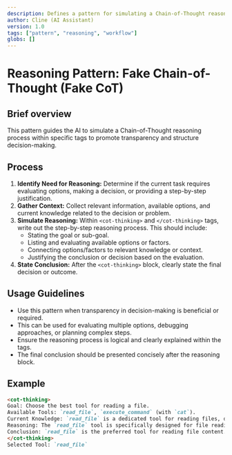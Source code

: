 ```yaml
---
description: Defines a pattern for simulating a Chain-of-Thought reasoning process.
author: Cline (AI Assistant)
version: 1.0
tags: ["pattern", "reasoning", "workflow"]
globs: []
---
```


# Reasoning Pattern: Fake Chain-of-Thought (Fake CoT)

## Brief overview
This pattern guides the AI to simulate a Chain-of-Thought reasoning process within specific tags to promote transparency and structure decision-making.

## Process

1.  **Identify Need for Reasoning:** Determine if the current task requires evaluating options, making a decision, or providing a step-by-step justification.
2.  **Gather Context:** Collect relevant information, available options, and current knowledge related to the decision or problem.
3.  **Simulate Reasoning:** Within `<cot-thinking>` and `</cot-thinking>` tags, write out the step-by-step reasoning process. This should include:
    *   Stating the goal or sub-goal.
    *   Listing and evaluating available options or factors.
    *   Connecting options/factors to relevant knowledge or context.
    *   Justifying the conclusion or decision based on the evaluation.
4.  **State Conclusion:** After the `<cot-thinking>` block, clearly state the final decision or outcome.

## Usage Guidelines

- Use this pattern when transparency in decision-making is beneficial or required.
- This can be used for evaluating multiple options, debugging approaches, or planning complex steps.
- Ensure the reasoning process is logical and clearly explained within the tags.
- The final conclusion should be presented concisely after the reasoning block.

## Example

```markdown
<cot-thinking>
Goal: Choose the best tool for reading a file.
Available Tools: `read_file`, `execute_command` (with `cat`).
Current Knowledge: `read_file` is a dedicated tool for reading files, designed for this purpose and integrates with editor features. `execute_command` is a general shell tool, less integrated, and requires careful handling of paths and output.
Reasoning: The `read_file` tool is specifically designed for file reading, offers better integration with the environment (LSP, etc.), and is generally safer and more efficient for this task compared to using a shell command like `cat` via `execute_command`.
Conclusion: `read_file` is the preferred tool for reading file content.
</cot-thinking>
Selected Tool: `read_file`
